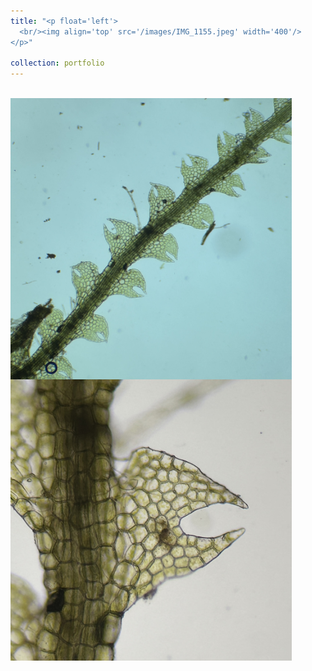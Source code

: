 ```yaml
---
title: "<p float='left'>
  <br/><img align='top' src='/images/IMG_1155.jpeg' width='400'/>
</p>"

collection: portfolio
---
```


<p float="left">
  <br/><img align="top" src="/images/IMG_1155.jpeg" width="450"/>
  <img align="top" src="/images/IMG_1156.jpeg" width="450"/>
</p>
